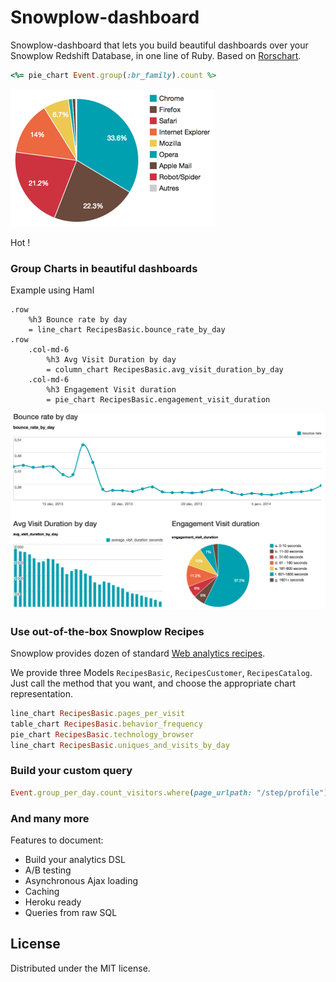 # Snowplow-dashboard

Snowplow-dashboard that lets you build beautiful dashboards over your Snowplow Redshift Database, in one line of Ruby. Based on [Rorschart](https://github.com/viadeo/rorschart).

```ruby
<%= pie_chart Event.group(:br_family).count %>
```

![Browser Technologies](sample-pie.png?raw=true)

Hot !

### Group Charts in beautiful dashboards

Example using Haml
```haml
.row
    %h3 Bounce rate by day
    = line_chart RecipesBasic.bounce_rate_by_day
.row
    .col-md-6
        %h3 Avg Visit Duration by day
        = column_chart RecipesBasic.avg_visit_duration_by_day
    .col-md-6
        %h3 Engagement Visit duration
        = pie_chart RecipesBasic.engagement_visit_duration
```

![Basic Dashboard](sample.png?raw=true "Optional title")

### Use out-of-the-box Snowplow Recipes

Snowplow provides dozen of standard [Web analytics recipes](http://snowplowanalytics.com/analytics/basic-recipes.html).

We provide three Models `RecipesBasic`, `RecipesCustomer`, `RecipesCatalog`. Just call the method that you want, and choose the appropriate chart representation.

```ruby
line_chart RecipesBasic.pages_per_visit
table_chart RecipesBasic.behavior_frequency
pie_chart RecipesBasic.technology_browser
line_chart RecipesBasic.uniques_and_visits_by_day
```

### Build your custom query

```ruby
Event.group_per_day.count_visitors.where(page_urlpath: "/step/profile").during_last 30.days
```

### And many more

Features to document:
* Build your analytics DSL
* A/B testing
* Asynchronous Ajax loading
* Caching
* Heroku ready
* Queries from raw SQL

## License

Distributed under the MIT license.
